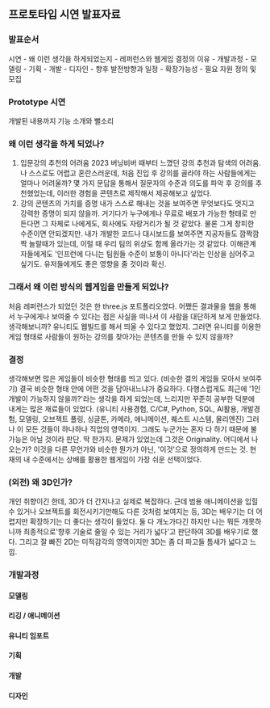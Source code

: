 ## 프로토타입 시연 발표자료 

### 발표순서 
시연 - 왜 이런 생각을 하게되었는지 - 레퍼런스와 웹게임 결정의 이유 - 개발과정 - 모델링 - 기획 - 개발 - 디자인 - 향후 발전방향과 일정 - 확장가능성 - 필요 자원 정의 및 모집
### Prototype 시연
개발된 내용까지 기능 소개와 뻘소리
### 왜 이런 생각을 하게 되었나? 
1. 입문강의 추천의 어려움
2023 버닝비버 때부터 느꼈던 강의 추천과 탐색의 어려움. 
나 스스로도 어렵고 혼란스러운데, 처음 진입 후 강의를 골라야 하는 사람들에게는 얼마나 어려울까? 
몇 가지 문답을 통해서 질문자의 수준과 의도를 파악 후 강의를 추천했었는데, 
이러한 경험을 콘텐츠로 제작해서 제공해보고 싶었다. 
2. 강의 콘텐츠의 가치를 증명 
내가 스스로 해내는 것을 보여주면 무엇보다도 멋지고 강력한 증명이 되지 않을까. 
거기다가 누구에게나 무료로 배포가 가능한 형태로 만든다면 그 자체로 나에게도, 회사에도 자랑거리가 될 것 같았다. 물론 그게 창피한 수준이면 안되겠지만. 
내가 개발한 코드나 대시보드를 보여주면 지공자들도 깜짝깜짝 놀랄때가 있는데, 이럴 때 우리 팀의 위상도 함께 올라가는 것 같았다. 이해관계자들에게도 '인프런에 다니는 팀원들 수준이 보통이 아니다'라는 인상을 심어주고 싶기도. 
유저들에게도 좋은 영향을 줄 것이라 확신. 
### 그래서 왜 이런 방식의 웹게임을 만들게 되었나? 
처음 레퍼런스가 되었던 것은 한 three.js 포트폴리오였다. 어쨌든 결과물을 웹을 통해서 누구에게나 보여줄 수 있다는 점은 사실을 떠나서 이 사람을 대단하게 보게 만들었다. 
생각해보니까? 유니티도 웹빌드를 해서 띄울 수 있다고 했었지. 그러면 유니티를 이용한 게임 형태로 사람들이 원하는 강의를 찾아가는 콘텐츠를 만들 수 있지 않을까? 
### 결정 
생각해보면 많은 게임들이 비슷한 형태를 띄고 있다. (비슷한 결의 게임들 모아서 보여주기)
결국 비슷한 형태 안에 어떤 것을 담아내느냐가 중요하다. 
다행스럽게도 최근에 '1인 개발이 가능하지 않을까?'라는 생각을 하게 되었는데, 느리지만 꾸준히 공부한 덕분에 내게는 많은 재료들이 있었다. (유니티 사용경험, C/C#, Python, SQL, AI활용, 개발경험, 모델링, 오브젝트 풀링, 싱글톤, 카메라, 애니메이션, 퀘스트 시스템, 물리엔진)
그러나 이 모든 것들이 하나하나 직업의 영역이지. 그래도 누군가는 혼자 다 하기 때문에 불가능은 아닐 것이라 판단. 
딱 한가지. 문제가 있었는데 그것은 Originality. 어디에서 나오는가? 이것을 다른 무언가와 비슷한 뭔가가 아닌, '이것'으로 정의하게 만드는 것. 현재의 내 수준에서는 상배를 활용한 웹게임이 가장 쉬운 선택이었다. 

### (외전) 왜 3D인가? 
개인 취향이긴 한데, 3D가 더 간지나고 실제로 복잡하다. 근데 범용 애니메이션을 입힐 수 있거나 오브젝트를 회전시키기만해도 다른 것처럼 보여지는 등, 3D는 배우기는 더 어렵지만 확장하기는 더 좋다는 생각이 들었다. 
둘 다 개노가다긴 하지만 나는 뭐든 개못하니까 최종적으로'향후 기술로 줄일 수 있는 거리가 넓다'고 판단하여 3D를 배우기로 했다. 
그리고 잘 빠진 2D는 미적감각의 영역이지만 3D는 좀 더 파고들 틈새가 넓다고 느낌. 

### 개발과정 
#### 모델링 
#### 리깅 / 애니메이션 
#### 유니티 임포트 
#### 기획
#### 개발
#### 디자인


